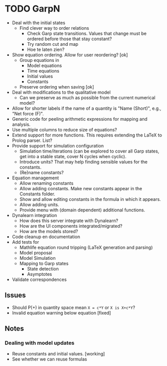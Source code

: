 # TODO GarpN

 - Deal with the initial states
   - Find clever way to order relations
     - Check Garp state transitions.  Values that change
	   must be ordered before those that stay constant?
	 - Try random cut and map
     - Hoe te laten zien?
 - Show equation ordering.  Allow for user reordering?	[ok]
   - Group equations in
     - Model equations
	 - Time equations
	 - Initial values
	 - Constants
   - Preserve ordering when saving						[ok]
 - Deal with modifications to the qualitative model
   - Can we preserve as much as possible from the current
     numerical model?
 - Allow for shorter labels if the name of a quantity is
   "Name (Short)", e.g., "Net force (F)".
 - Generic code for peeling arithmetic expressions for
   mapping and analysis.
 - Use multiple columns to reduce size of equations?
 - Extend support for more functions.  This requires
   extending the LaTeX to Prolog parser.  List?
 - Provide support for simulation configuration
   - Simulation time/iterations (can be explored to
     cover all Garp states, get into a stable state,
	 cover N cycles when cyclic).
   - Introduce units?  That may help finding sensible
     values for the constants.
   - (Re)name constants?
 - Equation management
   - Allow renaming constants
   - Allow adding constants.  Make new constants appear
     in the Constants folder.
   - Show and allow editing constants in the formula
     in which it appears.
   - Allow adding units.
   - Provide menu with (domain dependent) additional
     functions.
 - Dynalearn integration
   - How does this server integrate with Dynalearn?
   - How are the UI components integrated/migrated?
   - How are the models stored?
 - Code cleanup en documentation
 - Add tests for
   - Mathlife equation round tripping (LaTeX generation and
     parsing)
   - Model proposal
   - Model Simulation
   - Mapping to Garp states
     - State detection
	 - Asymptotes
 - Validate correspondences

## Issues

 - Should P(+) in quantity space mean `X = c*Y` or
   `X is X+c*Y`?
 - Invalid equation warning below equation			[fixed]

## Notes

### Dealing with model updates

 - Reuse constants and initial values.				[working]
 - See whether we can reuse formulas
